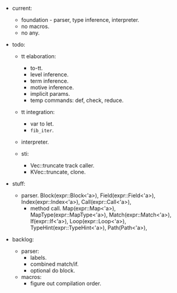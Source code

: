 
- current:
    - foundation - parser, type inference, interpreter.
    - no macros.
    - no any.

- todo:
    - tt elaboration:
        - to-tt.
        - level inference.
        - term inference.
        - motive inference.
        - implicit params.
        - temp commands: def, check, reduce.
    - tt integration:
        - var to let.
        - `fib_iter`.
    - interpreter.


    - sti:
        - Vec::truncate track caller.
        - KVec::truncate, clone.


- stuff:
    - parser.
        Block(expr::Block<'a>),
        Field(expr::Field<'a>),
        Index(expr::Index<'a>),
        Call(expr::Call<'a>),
        - method call.
        Map(expr::Map<'a>),
        MapType(expr::MapType<'a>),
        Match(expr::Match<'a>),
        If(expr::If<'a>),
        Loop(expr::Loop<'a>),
        TypeHint(expr::TypeHint<'a>),
        Path(Path<'a>),


- backlog:
    - parser:
        - labels.
        - combined match/if.
        - optional do block.
    - macros:
        - figure out compilation order.

